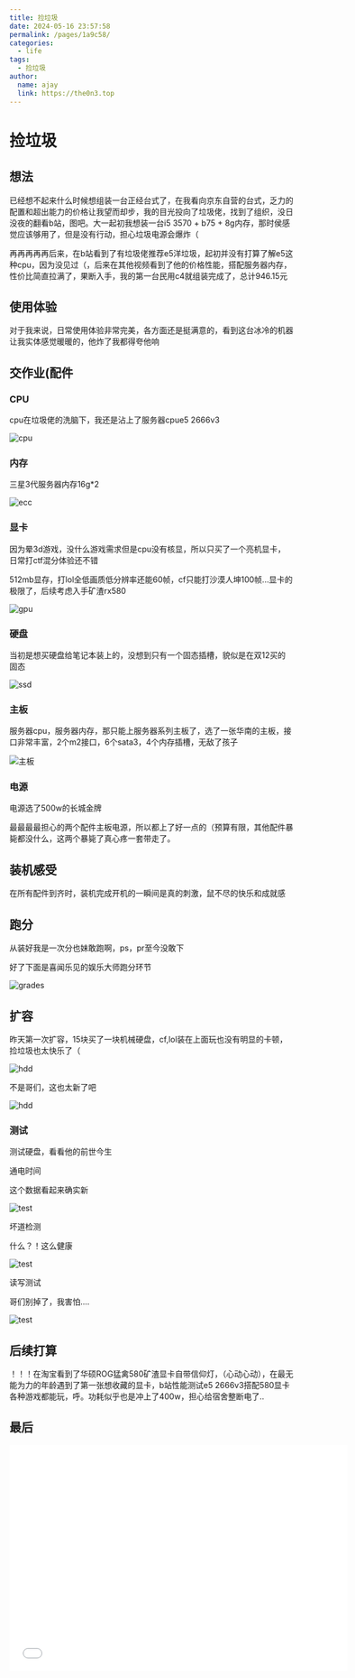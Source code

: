 ```yaml
---
title: 捡垃圾
date: 2024-05-16 23:57:58
permalink: /pages/1a9c58/
categories:
  - life
tags:
  - 捡垃圾
author: 
  name: ajay
  link: https://the0n3.top
---
```


# 捡垃圾

## 想法

已经想不起来什么时候想组装一台正经台式了，在我看向京东自营的台式，乏力的配置和超出能力的价格让我望而却步，我的目光投向了垃圾佬，找到了组织，没日没夜的翻看b站，图吧。大一起初我想装一台i5 3570 + b75 + 8g内存，那时侯感觉应该够用了，但是没有行动，担心垃圾电源会爆炸（

再再再再再后来，在b站看到了有垃圾佬推荐e5洋垃圾，起初并没有打算了解e5这种cpu，因为没见过（，后来在其他视频看到了他的价格性能，搭配服务器内存，性价比简直拉满了，果断入手，我的第一台民用c4就组装完成了，总计946.15元

<!-- more -->

## 使用体验

对于我来说，日常使用体验非常完美，各方面还是挺满意的，看到这台冰冷的机器让我实体感觉暖暖的，他炸了我都得夸他响

## 交作业(配件

### CPU

cpu在垃圾佬的洗脑下，我还是沾上了服务器cpue5 2666v3

![cpu](https://the0n3.top/medias/collect-litter/02.jpg)

### 内存

三星3代服务器内存16g*2

![ecc](https://the0n3.top/medias/collect-litter/03.jpg)

### 显卡

因为晕3d游戏，没什么游戏需求但是cpu没有核显，所以只买了一个亮机显卡，日常打ctf混分体验还不错

512mb显存，打lol全低画质低分辨率还能60帧，cf只能打沙漠人坤100帧...显卡的极限了，后续考虑入手矿渣rx580

![gpu](https://the0n3.top/medias/collect-litter/01.jpg)

### 硬盘

当初是想买硬盘给笔记本装上的，没想到只有一个固态插槽，貌似是在双12买的固态

![ssd](https://the0n3.top/medias/collect-litter/07.jpg)

### 主板

服务器cpu，服务器内存，那只能上服务器系列主板了，选了一张华南的主板，接口非常丰富，2个m2接口，6个sata3，4个内存插槽，无敌了孩子

![主板](https://the0n3.top/medias/collect-litter/06.jpg)

### 电源

电源选了500w的长城金牌

最最最最担心的两个配件主板电源，所以都上了好一点的（预算有限，其他配件暴毙都没什么，这两个暴毙了真心疼一套带走了。

## 装机感受

在所有配件到齐时，装机完成开机的一瞬间是真的刺激，鼠不尽的快乐和成就感

## 跑分

从装好我是一次分也妹敢跑啊，ps，pr至今没敢下

好了下面是喜闻乐见的娱乐大师跑分环节

![grades](https://the0n3.top/medias/collect-litter/00.png)   


## 扩容

昨天第一次扩容，15块买了一块机械硬盘，cf,lol装在上面玩也没有明显的卡顿，捡垃圾也太快乐了（

![hdd](https://the0n3.top/medias/collect-litter/08.jpg)

不是哥们，这也太新了吧

![hdd](https://the0n3.top/medias/collect-litter/09.jpg)

### 测试

测试硬盘，看看他的前世今生

通电时间

这个数据看起来确实新

![test](https://the0n3.top/medias/collect-litter/1.png)

坏道检测

什么？！这么健康

![test](https://the0n3.top/medias/collect-litter/2.png)

读写测试

哥们别掉了，我害怕....

![test](https://the0n3.top/medias/collect-litter/3.png)

## 后续打算

！！！在淘宝看到了华硕ROG猛禽580矿渣显卡自带信仰灯，（心动心动），在最无能为力的年龄遇到了第一张想收藏的显卡，b站性能测试e5 2666v3搭配580显卡各种游戏都能玩，呼。功耗似乎也是冲上了400w，担心给宿舍整断电了..

## 最后

<!-- ~最近我似乎对任何事物都提不起兴趣了...不知道是否是脆弱的胃让我整天昏昏欲睡，还是看不清的未来遮蔽了我的双眼。~学了一点sql注入，xxs，ssrf，ssti等等还来不及记录，总想写点什么来记录这段的日子。

不过还好我有可乐雪碧快乐水，冰冷的铁疙瘩也让我的学习变得更快乐，不过我倒不希望这篇烂文给朋友带来负面情绪，ajay，上视频！ -->
<iframe src="//player.bilibili.com/player.html?aid=1002713540&bvid=BV1Mx4y1Y7pJ&cid=1495334243&p=1" width="600" height="400" scrolling="no" border="0" frameborder="no" framespacing="0" allowfullscreen="true"> </iframe>
